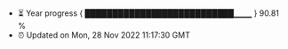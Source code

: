 - ⏳ Year progress { ███████████████████████████▁▁▁ } 90.81 %
- ⏰ Updated on Mon, 28 Nov 2022 11:17:30 GMT

